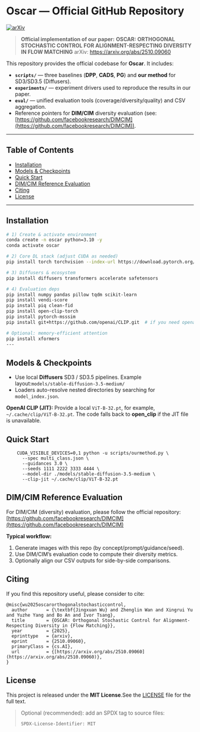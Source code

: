 # Oscar — Official GitHub Repository

[![arXiv](https://img.shields.io/badge/arXiv-2510.09060-b31b1b.svg)](https://arxiv.org/abs/2510.09060)

> **Official implementation of our paper:**
> **OSCAR: ORTHOGONAL STOCHASTIC CONTROL FOR ALIGNMENT-RESPECTING DIVERSITY IN FLOW MATCHING**
> arXiv: https://arxiv.org/abs/2510.09060

This repository provides the official codebase for **Oscar**. It includes:

- **`scripts/`** — three baselines (**DPP**, **CADS**, **PG**) and **our method** for SD3/SD3.5 (Diffusers).
- **`experiments/`** — experiment drivers used to reproduce the results in our paper.
- **`eval/`** — unified evaluation tools (coverage/diversity/quality) and CSV aggregation.
- Reference pointers for **DIM/CIM** diversity evaluation (see: [https://github.com/facebookresearch/DIMCIM](https://github.com/facebookresearch/DIMCIM)).

---

## Table of Contents

- [Installation](#installation)
- [Models &amp; Checkpoints](#models--checkpoints)
- [Quick Start](#quick-start)
- [DIM/CIM Reference Evaluation](#dimcim-reference-evaluation)
- [Citing](#citing)
- [License](#license)

---

## Installation

```bash
# 1) Create & activate environment
conda create -n oscar python=3.10 -y
conda activate oscar

# 2) Core DL stack (adjust CUDA as needed)
pip install torch torchvision --index-url https://download.pytorch.org/whl/cu121

# 3) Diffusers & ecosystem
pip install diffusers transformers accelerate safetensors

# 4) Evaluation deps
pip install numpy pandas pillow tqdm scikit-learn
pip install vendi-score
pip install piq clean-fid
pip install open-clip-torch
pip install pytorch-msssim
pip install git+https://github.com/openai/CLIP.git  # if you need openai/CLIP

# Optional: memory-efficient attention
pip install xformers
---

```

## Models & Checkpoints

- Use local **Diffusers** SD3 / SD3.5 pipelines. Example layout:`models/stable-diffusion-3.5-medium/`
- Loaders auto-resolve nested directories by searching for `model_index.json`.

**OpenAI CLIP (JIT):** Provide a local `ViT-B-32.pt`, for example, `~/.cache/clip/ViT-B-32.pt`. The code falls back to **open\_clip** if the JIT file is unavailable.

## Quick Start

```
    CUDA_VISIBLE_DEVICES=0,1 python -u scripts/ourmethod.py \
      --spec multi_class.json \
      --guidances 3.0 \
      --seeds 1111 2222 3333 4444 \
      --model-dir ./models/stable-diffusion-3.5-medium \
      --clip-jit ~/.cache/clip/ViT-B-32.pt
```

## DIM/CIM Reference Evaluation

For DIM/CIM (diversity) evaluation, please follow the official repository:[https://github.com/facebookresearch/DIMCIM](https://github.com/facebookresearch/DIMCIM)

**Typical workflow:**

1. Generate images with this repo (by concept/prompt/guidance/seed).
2. Use DIM/CIM’s evaluation code to compute their diversity metrics.
3. Optionally align our CSV outputs for side-by-side comparisons.

## Citing

If you find this repository useful, please consider to cite:

```
@misc{wu2025oscarorthogonalstochasticcontrol,
  author       = {\textbf{Jingxuan Wu} and Zhenglin Wan and Xingrui Yu and Yuzhe Yang and Bo An and Ivor Tsang},
  title        = {OSCAR: Orthogonal Stochastic Control for Alignment-Respecting Diversity in {Flow Matching}},
  year         = {2025},
  eprinttype   = {arxiv},
  eprint       = {2510.09060},
  primaryClass = {cs.AI},
  url          = {[https://arxiv.org/abs/2510.09060](https://arxiv.org/abs/2510.09060)},
}
```

## License

This project is released under the **MIT License**.See the [LICENSE](./LICENSE) file for the full text.

> Optional (recommended): add an SPDX tag to source files:
>
> ```text
> SPDX-License-Identifier: MIT
>
> ```
>

